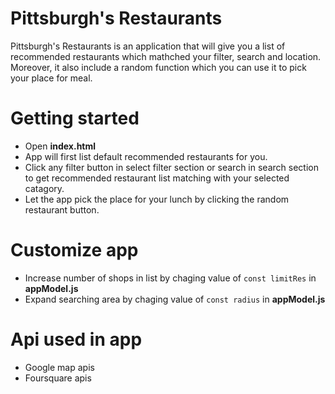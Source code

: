 # Pittsburgh's Restaurants
Pittsburgh's Restaurants is an application that will give you a list of recommended restaurants which mathched your filter, search and location. Moreover, it also include a random function which you can use it to pick your place for meal.

# Getting started

* Open **index.html**
* App will first list default recommended restaurants for you.
* Click any filter button in select filter section or search in search section to get recommended restaurant list matching with your selected catagory.
* Let the app pick the place for your lunch by clicking the random restaurant button.

# Customize app

* Increase number of shops in list by chaging value of `const limitRes` in **appModel.js**
* Expand searching area by chaging value of `const radius` in **appModel.js**

# Api used in app

* Google map apis
* Foursquare apis

